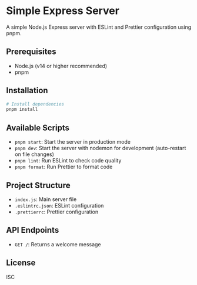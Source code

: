 # Simple Express Server

A simple Node.js Express server with ESLint and Prettier configuration using pnpm.

## Prerequisites

- Node.js (v14 or higher recommended)
- pnpm

## Installation

```bash
# Install dependencies
pnpm install
```

## Available Scripts

- `pnpm start`: Start the server in production mode
- `pnpm dev`: Start the server with nodemon for development (auto-restart on file changes)
- `pnpm lint`: Run ESLint to check code quality
- `pnpm format`: Run Prettier to format code

## Project Structure

- `index.js`: Main server file
- `.eslintrc.json`: ESLint configuration
- `.prettierrc`: Prettier configuration

## API Endpoints

- `GET /`: Returns a welcome message

## License

ISC
